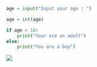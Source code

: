 ```python
age = input("Input your age : ")

age = int(age)

if age > 18:
    print("Your are an adult")
else:
    print("You are a boy")
```

![](http://oss-file-cache.oss-cn-shanghai.aliyuncs.com/1648303978_image.png)